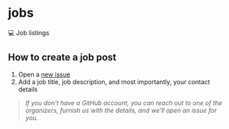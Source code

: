 # jobs

💻 Job listings

## How to create a job post

1. Open a [new issue](https://github.com/SingaporeJS/jobs/issues/new)
1. Add a job title, job description, and most importantly, your contact details

> _If you don't have a GitHub account, you can reach out to one of the organizers, furnish us with the details, and we'll open an issue for you._
